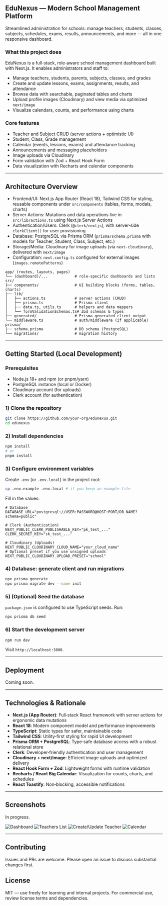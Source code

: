 ## EduNexus — Modern School Management Platform

Streamlined administration for schools: manage teachers, students, classes, subjects, schedules, exams, results, announcements, and more — all in one responsive dashboard.

### What this project does

EduNexus is a full‑stack, role‑aware school management dashboard built with Next.js. It enables administrators and staff to:

- Manage teachers, students, parents, subjects, classes, and grades
- Create and update lessons, exams, assignments, results, and attendance
- Browse data with searchable, paginated tables and charts
- Upload profile images (Cloudinary) and view media via optimized `next/image`
- Visualize calendars, counts, and performance using charts

### Core features

- Teacher and Subject CRUD (server actions + optimistic UI)
- Student, Class, Grade management
- Calendar (events, lessons, exams) and attendance tracking
- Announcements and messaging placeholders
- Image uploads via Cloudinary
- Form validation with Zod + React Hook Form
- Data visualization with Recharts and calendar components

---

## Architecture Overview

- Frontend/UI: Next.js App Router (React 18), Tailwind CSS for styling, reusable components under `src/components` (tables, forms, modals, charts)
- Server Actions: Mutations and data operations live in `src/lib/actions.ts` using Next.js Server Actions
- Authentication/Users: Clerk (`@clerk/nextjs`), with server‑side `clerkClient()` for user provisioning
- Database: PostgreSQL via Prisma ORM (`prisma/schema.prisma` with models for Teacher, Student, Class, Subject, etc.)
- Storage/Media: Cloudinary for image uploads (via `next-cloudinary`), delivered with `next/image`
- Configuration: `next.config.ts` configured for external images (`images.remotePatterns`)

```text
app/ (routes, layouts, pages)
└── (dashboard)/...            # role-specific dashboards and lists
src/
├── components/                # UI building blocks (forms, tables, charts)
├── lib/
│   ├── actions.ts             # server actions (CRUD)
│   ├── prisma.ts              # Prisma client
│   ├── data.ts, utils.ts      # helpers and data mappers
│   └── formValidationSchemas.ts# Zod schemas & types
├── generated/                 # Prisma generated client output
└── middleware.ts              # auth/middleware (if applicable)
prisma/
├── schema.prisma              # DB schema (PostgreSQL)
└── migrations/                # migration history
```

---

## Getting Started (Local Development)

### Prerequisites

- Node.js 18+ and npm (or pnpm/yarn)
- PostgreSQL instance (local or Docker)
- Cloudinary account (for uploads)
- Clerk account (for authentication)

### 1) Clone the repository

```bash
git clone https://github.com/your-org/edunexus.git
cd edunexus
```

### 2) Install dependencies

```bash
npm install
# or
pnpm install
```

### 3) Configure environment variables

Create `.env` (or `.env.local`) in the project root:

```bash
cp .env.example .env.local # if you keep an example file
```

Fill in the values:

```env
# Database
DATABASE_URL="postgresql://USER:PASSWORD@HOST:PORT/DB_NAME?schema=public"

# Clerk (Authentication)
NEXT_PUBLIC_CLERK_PUBLISHABLE_KEY="pk_test_..."
CLERK_SECRET_KEY="sk_test_..."

# Cloudinary (Uploads)
NEXT_PUBLIC_CLOUDINARY_CLOUD_NAME="your_cloud_name"
# Optional preset if you use unsigned uploads
NEXT_PUBLIC_CLOUDINARY_UPLOAD_PRESET="school"
```

### 4) Database: generate client and run migrations

```bash
npx prisma generate
npx prisma migrate dev --name init
```

### 5) (Optional) Seed the database

`package.json` is configured to use TypeScript seeds. Run:

```bash
npx prisma db seed
```

### 6) Start the development server

```bash
npm run dev
```

Visit `http://localhost:3000`.

---

## Deployment

Coming soon.

<!-- Add your platform-specific steps (Vercel, Docker, etc.) when ready. -->

---

## Technologies & Rationale

- **Next.js (App Router)**: Full‑stack React framework with server actions for ergonomic data mutations
- **React 18**: Modern component model and performance improvements
- **TypeScript**: Static types for safer, maintainable code
- **Tailwind CSS**: Utility‑first styling for rapid UI development
- **Prisma ORM + PostgreSQL**: Type‑safe database access with a robust relational store
- **Clerk**: Developer‑friendly authentication and user management
- **Cloudinary + next/image**: Efficient image uploads and optimized delivery
- **React Hook Form + Zod**: Lightweight forms with runtime validation
- **Recharts / React Big Calendar**: Visualization for counts, charts, and schedules
- **React Toastify**: Non‑blocking, accessible notifications

---

## Screenshots

In progress.

![Dashboard](docs/screenshots/dashboard.png)
![Teachers List](docs/screenshots/teachers-list.png)
![Create/Update Teacher](docs/screenshots/teacher-form.png)
![Calendar](docs/screenshots/calendar.png)

---

## Contributing

Issues and PRs are welcome. Please open an issue to discuss substantial changes first.

## License

MIT — use freely for learning and internal projects. For commercial use, review license terms and dependencies.
